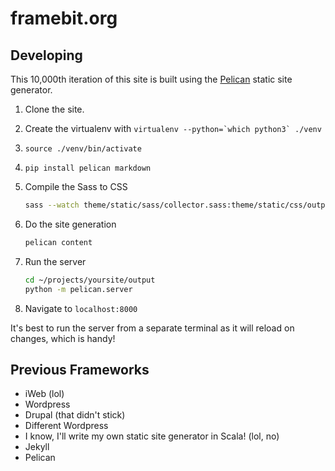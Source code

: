 # framebit.org

## Developing

This 10,000th iteration of this site is built using 
the [Pelican](http://docs.getpelican.com/en/stable/index.html) static site generator.

1. Clone the site.

2. Create the virtualenv with ```virtualenv --python=`which python3` ./venv```

3. ```source ./venv/bin/activate```

2. `pip install pelican markdown` 

2. Compile the Sass to CSS
    ```bash
    sass --watch theme/static/sass/collector.sass:theme/static/css/output.css
    ```

2. Do the site generation
    ```bash
    pelican content
    ```
3. Run the server
    ```bash
    cd ~/projects/yoursite/output
    python -m pelican.server
    ```

4. Navigate to `localhost:8000`

It's best to run the server from a separate terminal as it will reload on changes, which is handy!

## Previous Frameworks

- iWeb (lol)
- Wordpress
- Drupal (that didn't stick)
- Different Wordpress
- I know, I'll write my own static site generator in Scala! (lol, no)
- Jekyll
- Pelican